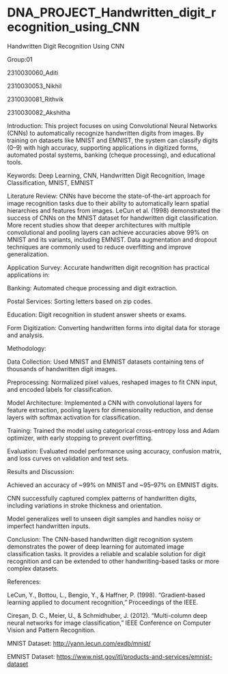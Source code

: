 # DNA_PROJECT_Handwritten_digit_recognition_using_CNN
Handwritten Digit Recognition Using CNN

Group:01

2310030060_Aditi

2310030053_Nikhil

2310030081_Rithvik

2310030082_Akshitha

Introduction: This project focuses on using Convolutional Neural Networks (CNNs) to automatically recognize handwritten digits from images. By training on datasets like MNIST and EMNIST, the system can classify digits (0–9) with high accuracy, supporting applications in digitized forms, automated postal systems, banking (cheque processing), and educational tools.

Keywords: Deep Learning, CNN, Handwritten Digit Recognition, Image Classification, MNIST, EMNIST

Literature Review: CNNs have become the state-of-the-art approach for image recognition tasks due to their ability to automatically learn spatial hierarchies and features from images. LeCun et al. (1998) demonstrated the success of CNNs on the MNIST dataset for handwritten digit classification. More recent studies show that deeper architectures with multiple convolutional and pooling layers can achieve accuracies above 99% on MNIST and its variants, including EMNIST. Data augmentation and dropout techniques are commonly used to reduce overfitting and improve generalization.

Application Survey: Accurate handwritten digit recognition has practical applications in:

Banking: Automated cheque processing and digit extraction.

Postal Services: Sorting letters based on zip codes.

Education: Digit recognition in student answer sheets or exams.

Form Digitization: Converting handwritten forms into digital data for storage and analysis.

Methodology:

Data Collection: Used MNIST and EMNIST datasets containing tens of thousands of handwritten digit images.

Preprocessing: Normalized pixel values, reshaped images to fit CNN input, and encoded labels for classification.

Model Architecture: Implemented a CNN with convolutional layers for feature extraction, pooling layers for dimensionality reduction, and dense layers with softmax activation for classification.

Training: Trained the model using categorical cross-entropy loss and Adam optimizer, with early stopping to prevent overfitting.

Evaluation: Evaluated model performance using accuracy, confusion matrix, and loss curves on validation and test sets.

Results and Discussion:

Achieved an accuracy of ~99% on MNIST and ~95–97% on EMNIST digits.

CNN successfully captured complex patterns of handwritten digits, including variations in stroke thickness and orientation.

Model generalizes well to unseen digit samples and handles noisy or imperfect handwritten inputs.

Conclusion: The CNN-based handwritten digit recognition system demonstrates the power of deep learning for automated image classification tasks. It provides a reliable and scalable solution for digit recognition and can be extended to other handwriting-based tasks or more complex datasets.

References:

LeCun, Y., Bottou, L., Bengio, Y., & Haffner, P. (1998). “Gradient-based learning applied to document recognition,” Proceedings of the IEEE.

Cireșan, D. C., Meier, U., & Schmidhuber, J. (2012). “Multi-column deep neural networks for image classification,” IEEE Conference on Computer Vision and Pattern Recognition.

MNIST Dataset: http://yann.lecun.com/exdb/mnist/

EMNIST Dataset: https://www.nist.gov/itl/products-and-services/emnist-dataset
